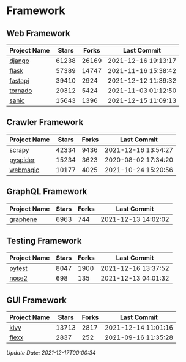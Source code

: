 # Framework

## Web Framework
| Project Name | Stars | Forks | Last Commit |
| ------------ | ----- | ----- | ----------- |
| [django](https://github.com/django/django) | 61238 | 26169 | 2021-12-16 19:13:17 |
| [flask](https://github.com/pallets/flask) | 57389 | 14747 | 2021-11-16 15:38:42 |
| [fastapi](https://github.com/tiangolo/fastapi) | 39410 | 2924 | 2021-12-12 11:39:32 |
| [tornado](https://github.com/tornadoweb/tornado) | 20312 | 5424 | 2021-11-03 01:12:50 |
| [sanic](https://github.com/sanic-org/sanic) | 15643 | 1396 | 2021-12-15 11:09:13 |

## Crawler Framework
| Project Name | Stars | Forks | Last Commit |
| ------------ | ----- | ----- | ----------- |
| [scrapy](https://github.com/scrapy/scrapy) | 42334 | 9436 | 2021-12-16 13:54:27 |
| [pyspider](https://github.com/binux/pyspider) | 15234 | 3623 | 2020-08-02 17:34:20 |
| [webmagic](https://github.com/code4craft/webmagic) | 10177 | 4025 | 2021-10-24 15:20:56 |

## GraphQL Framework
| Project Name | Stars | Forks | Last Commit |
| ------------ | ----- | ----- | ----------- |
| [graphene](https://github.com/graphql-python/graphene) | 6963 | 744 | 2021-12-13 14:02:02 |

## Testing Framework
| Project Name | Stars | Forks | Last Commit |
| ------------ | ----- | ----- | ----------- |
| [pytest](https://github.com/pytest-dev/pytest) | 8047 | 1900 | 2021-12-16 13:37:52 |
| [nose2](https://github.com/nose-devs/nose2) | 698 | 135 | 2021-12-13 04:01:32 |

## GUI Framework
| Project Name | Stars | Forks | Last Commit |
| ------------ | ----- | ----- | ----------- |
| [kivy](https://github.com/kivy/kivy) | 13713 | 2817 | 2021-12-14 11:01:16 |
| [flexx](https://github.com/flexxui/flexx) | 2837 | 252 | 2021-09-16 11:35:28 |

*Update Date: 2021-12-17T00:00:34*